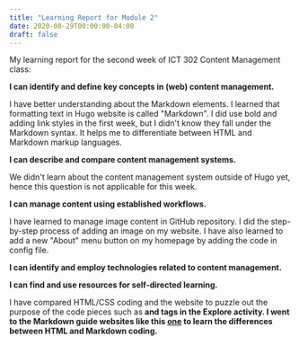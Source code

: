 ```yaml
---
title: "Learning Report for Module 2"
date: 2020-08-29T00:00:00-04:00
draft: false
---
```


My learning report for the second week of ICT 302 Content Management class:

**I can identify and define key concepts in (web) content management.**

I have better understanding about the Markdown elements. I learned that formatting text in Hugo website is called "Markdown". I did use bold and adding link styles in the first week, but I didn't know they fall under the Markdown syntax. It helps me to differentiate between HTML and Markdown markup languages. 


**I can describe and compare content management systems.**

We didn't learn about the content management system outside of Hugo yet, hence this question is not applicable for this week. 


**I can manage content using established workflows.**

I have learned to manage image content in GitHub repository. I did the step-by-step process of adding an image on my website. I have also learned to add a new "About" menu button on my homepage by adding the code in config file. 


**I can identify and employ technologies related to content management.**



**I can find and use resources for self-directed learning.**

I have compared HTML/CSS coding and the website to puzzle out the purpose of the code pieces such as <strong> and <td> tags in the Explore activity. I went to the Markdown guide websites like this [one](https://daringfireball.net/projects/markdown/basics) to learn the differences between HTML and Markdown coding. 
